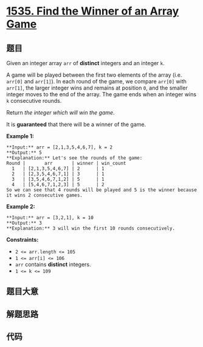 # [1535. Find the Winner of an Array Game](https://leetcode.com/problems/find-the-winner-of-an-array-game)

## 题目

Given an integer array `arr` of **distinct** integers and an integer `k`.

A game will be played between the first two elements of the array (i.e.
`arr[0]` and `arr[1]`). In each round of the game, we compare `arr[0]` with
`arr[1]`, the larger integer wins and remains at position `0`, and the smaller
integer moves to the end of the array. The game ends when an integer wins `k`
consecutive rounds.

Return _the integer which will win the game_.

It is **guaranteed** that there will be a winner of the game.



**Example 1:**

    
    
    **Input:** arr = [2,1,3,5,4,6,7], k = 2
    **Output:** 5
    **Explanation:** Let's see the rounds of the game:
    Round |       arr       | winner | win_count
      1   | [2,1,3,5,4,6,7] | 2      | 1
      2   | [2,3,5,4,6,7,1] | 3      | 1
      3   | [3,5,4,6,7,1,2] | 5      | 1
      4   | [5,4,6,7,1,2,3] | 5      | 2
    So we can see that 4 rounds will be played and 5 is the winner because it wins 2 consecutive games.
    

**Example 2:**

    
    
    **Input:** arr = [3,2,1], k = 10
    **Output:** 3
    **Explanation:** 3 will win the first 10 rounds consecutively.
    



**Constraints:**

  * `2 <= arr.length <= 105`
  * `1 <= arr[i] <= 106`
  * `arr` contains **distinct** integers.
  * `1 <= k <= 109`


## 题目大意

## 解题思路

## 代码

```javascript

```
